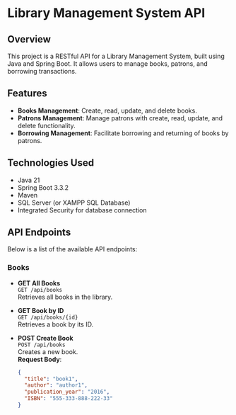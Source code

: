 # Library Management System API

## Overview
This project is a RESTful API for a Library Management System, built using Java and Spring Boot. It allows users to manage books, patrons, and borrowing transactions.

## Features
- **Books Management**: Create, read, update, and delete books.
- **Patrons Management**: Manage patrons with create, read, update, and delete functionality.
- **Borrowing Management**: Facilitate borrowing and returning of books by patrons.

## Technologies Used
- Java 21
- Spring Boot 3.3.2
- Maven
- SQL Server (or XAMPP SQL Database)
- Integrated Security for database connection

## API Endpoints
Below is a list of the available API endpoints:

### Books
- **GET All Books**  
  `GET /api/books`  
  Retrieves all books in the library.

- **GET Book by ID**  
  `GET /api/books/{id}`  
  Retrieves a book by its ID.

- **POST Create Book**  
  `POST /api/books`  
  Creates a new book.  
  **Request Body**:
  ```json
  {
    "title": "book1",
    "author": "author1",
    "publication_year": "2016",
    "ISBN": "555-333-888-222-33"
  }
